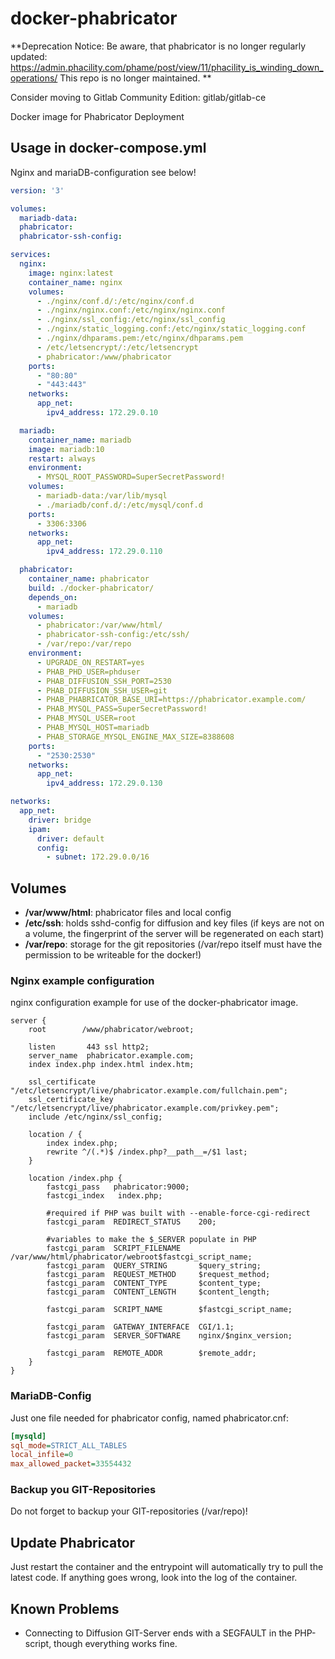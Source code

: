 # docker-phabricator

**Deprecation Notice: Be aware, that phabricator is no longer regularly updated: https://admin.phacility.com/phame/post/view/11/phacility_is_winding_down_operations/ 
This repo is no longer maintained. **

Consider moving to Gitlab Community Edition: gitlab/gitlab-ce

Docker image for Phabricator Deployment

## Usage in docker-compose.yml

Nginx and mariaDB-configuration see below!

```yaml
version: '3'

volumes:
  mariadb-data:
  phabricator:
  phabricator-ssh-config:

services:
  nginx:
    image: nginx:latest
    container_name: nginx
    volumes:
      - ./nginx/conf.d/:/etc/nginx/conf.d
      - ./nginx/nginx.conf:/etc/nginx/nginx.conf
      - ./nginx/ssl_config:/etc/nginx/ssl_config
      - ./nginx/static_logging.conf:/etc/nginx/static_logging.conf
      - ./nginx/dhparams.pem:/etc/nginx/dhparams.pem
      - /etc/letsencrypt/:/etc/letsencrypt
      - phabricator:/www/phabricator
    ports:
      - "80:80"
      - "443:443"
    networks:
      app_net:
        ipv4_address: 172.29.0.10

  mariadb:
    container_name: mariadb
    image: mariadb:10
    restart: always
    environment:
      - MYSQL_ROOT_PASSWORD=SuperSecretPassword!
    volumes:
      - mariadb-data:/var/lib/mysql
      - ./mariadb/conf.d/:/etc/mysql/conf.d
    ports:
      - 3306:3306
    networks:
      app_net:
        ipv4_address: 172.29.0.110

  phabricator:
    container_name: phabricator
    build: ./docker-phabricator/
    depends_on:
      - mariadb
    volumes:
      - phabricator:/var/www/html/
      - phabricator-ssh-config:/etc/ssh/
      - /var/repo:/var/repo
    environment:
      - UPGRADE_ON_RESTART=yes
      - PHAB_PHD_USER=phduser
      - PHAB_DIFFUSION_SSH_PORT=2530
      - PHAB_DIFFUSION_SSH_USER=git
      - PHAB_PHABRICATOR_BASE_URI=https://phabricator.example.com/
      - PHAB_MYSQL_PASS=SuperSecretPassword!
      - PHAB_MYSQL_USER=root
      - PHAB_MYSQL_HOST=mariadb
      - PHAB_STORAGE_MYSQL_ENGINE_MAX_SIZE=8388608
    ports:
      - "2530:2530"
    networks:
      app_net:
        ipv4_address: 172.29.0.130

networks:
  app_net:
    driver: bridge
    ipam:
      driver: default
      config:
        - subnet: 172.29.0.0/16
```

## Volumes

- **/var/www/html**: phabricator files and local config
- **/etc/ssh**: holds sshd-config for diffusion and key files (if keys are not on a volume, the fingerprint of the server will be regenerated on each start)
- **/var/repo**: storage for the git repositories (/var/repo itself must have the permission to be writeable for the docker!)

### Nginx example configuration

nginx configuration example for use of the docker-phabricator image.

```Nginx
server {
    root        /www/phabricator/webroot;

    listen       443 ssl http2;
    server_name  phabricator.example.com;
    index index.php index.html index.htm;

    ssl_certificate "/etc/letsencrypt/live/phabricator.example.com/fullchain.pem";
    ssl_certificate_key "/etc/letsencrypt/live/phabricator.example.com/privkey.pem";
    include /etc/nginx/ssl_config;

    location / {
        index index.php;
        rewrite ^/(.*)$ /index.php?__path__=/$1 last;
    }

    location /index.php {
        fastcgi_pass   phabricator:9000;
        fastcgi_index   index.php;

        #required if PHP was built with --enable-force-cgi-redirect
        fastcgi_param  REDIRECT_STATUS    200;

        #variables to make the $_SERVER populate in PHP
        fastcgi_param  SCRIPT_FILENAME    /var/www/html/phabricator/webroot$fastcgi_script_name;
        fastcgi_param  QUERY_STRING       $query_string;
        fastcgi_param  REQUEST_METHOD     $request_method;
        fastcgi_param  CONTENT_TYPE       $content_type;
        fastcgi_param  CONTENT_LENGTH     $content_length;

        fastcgi_param  SCRIPT_NAME        $fastcgi_script_name;

        fastcgi_param  GATEWAY_INTERFACE  CGI/1.1;
        fastcgi_param  SERVER_SOFTWARE    nginx/$nginx_version;

        fastcgi_param  REMOTE_ADDR        $remote_addr;
    }
}
```

### MariaDB-Config

Just one file needed for phabricator config, named phabricator.cnf:

```ini
[mysqld]
sql_mode=STRICT_ALL_TABLES
local_infile=0
max_allowed_packet=33554432
```

### Backup you GIT-Repositories

Do not forget to backup your GIT-repositories (/var/repo)!

## Update Phabricator

Just restart the container and the entrypoint will automatically try to pull the latest code. If anything goes wrong, look into the log of the container.

## Known Problems

- Connecting to Diffusion GIT-Server ends with a SEGFAULT in the PHP-script, though everything works fine.